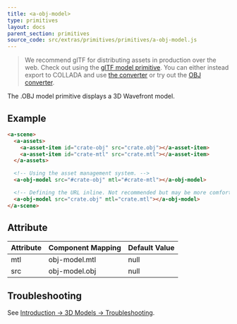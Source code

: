 ```yaml
---
title: <a-obj-model>
type: primitives
layout: docs
parent_section: primitives
source_code: src/extras/primitives/primitives/a-obj-model.js
---
```


> We recommend glTF for distributing assets in production over the web. Check
> out using the [glTF model primitive](a-gltf-model.md). You can
> either instead export to COLLADA and use [the
> converter](https://cesiumjs.org/convertmodel.html) or try out the [OBJ
> converter](https://github.com/AnalyticalGraphicsInc/OBJ2GLTF).

The .OBJ model primitive displays a 3D Wavefront model.

## Example

```html
<a-scene>
  <a-assets>
    <a-asset-item id="crate-obj" src="crate.obj"></a-asset-item>
    <a-asset-item id="crate-mtl" src="crate.mtl"></a-asset-item>
  </a-assets>

  <!-- Using the asset management system. -->
  <a-obj-model src="#crate-obj" mtl="#crate-mtl"></a-obj-model>

  <!-- Defining the URL inline. Not recommended but may be more comfortable. -->
  <a-obj-model src="crate.obj" mtl="crate.mtl"></a-obj-model>
</a-scene>
```

## Attribute

| Attribute | Component Mapping | Default Value |
|-----------|-------------------|---------------|
| mtl       | obj-model.mtl     | null          |
| src       | obj-model.obj     | null          |

## Troubleshooting

See [Introduction → 3D Models → Troubleshooting](../introduction/models.md#troubleshooting).
